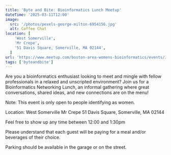 ```yaml
---
title: 'Byte and Bite: Bioinformatics Lunch Meetup'
dateTime: '2025-03-11T12:00'
image:
  src: '/photos/pexels-george-milton-6954156.jpg'
  alt: Coffee Chat
location: [
    'West Somerville',
    'Mr Crepe',
    '51 Davis Square, Somerville, MA 02144',
  ]
url: 'https://www.meetup.com/boston-area-womens-bioinformatics/events/306386734/?utm_medium=referral&utm_campaign=share-btn_savedevents_share_modal&utm_source=link'
tags: ['byteandbite']
---
```



Are you a bioinformatics enthusiast looking to meet and mingle with fellow professionals in a relaxed and unscripted environment? Join us for a Bioinformatics Networking Lunch, an informal gathering where great conversations, shared ideas, and new connections are on the menu!

Note: This event is only open to people identifying as women.

Location: West Somerville
Mr Crepe
51 Davis Square, Somerville, MA 02144

Feel free to show up any time between 12:00 and 1:30pm

Please understand that each guest will be paying for a meal and/or beverages of their choice.

Parking should be available in the garage or on the street.

